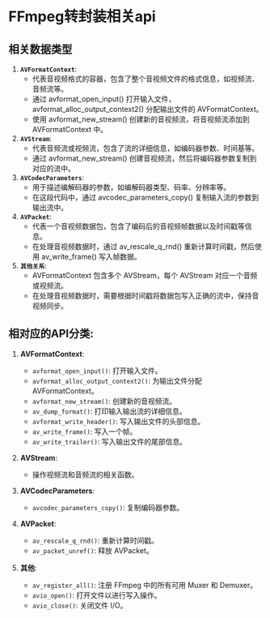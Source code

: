 # FFmpeg转封装相关api

## 相关数据类型
1. **`AVFormatContext`**:
    - 代表音视频格式的容器，包含了整个音视频文件的格式信息，如视频流、音频流等。
    - 通过 avformat_open_input() 打开输入文件，avformat_alloc_output_context2() 分配输出文件的 AVFormatContext。
    - 使用 avformat_new_stream() 创建新的音视频流，将音视频流添加到 AVFormatContext 中。
2. **`AVStream`**:
    - 代表音频流或视频流，包含了流的详细信息，如编码器参数、时间基等。
    - 通过 avformat_new_stream() 创建音视频流，然后将编码器参数复制到对应的流中。
3. **`AVCodecParameters`**:
    - 用于描述编解码器的参数，如编解码器类型、码率、分辨率等。
    - 在这段代码中，通过 avcodec_parameters_copy() 复制输入流的参数到输出流中。
4. **`AVPacket`**:
    - 代表一个音视频数据包，包含了编码后的音视频帧数据以及时间戳等信息。
    - 在处理音视频数据时，通过 av_rescale_q_rnd() 重新计算时间戳，然后使用 av_write_frame() 写入帧数据。
5. **`其他关系`**:
    - AVFormatContext 包含多个 AVStream，每个 AVStream 对应一个音频或视频流。
    - 在处理音视频数据时，需要根据时间戳将数据包写入正确的流中，保持音视频同步。


## 相对应的API分类:
1. **AVFormatContext**:
   - `avformat_open_input()`: 打开输入文件。
   - `avformat_alloc_output_context2()`: 为输出文件分配 AVFormatContext。
   - `avformat_new_stream()`: 创建新的音视频流。
   - `av_dump_format()`: 打印输入输出流的详细信息。
   - `avformat_write_header()`: 写入输出文件的头部信息。
   - `av_write_frame()`: 写入一个帧。
   - `av_write_trailer()`: 写入输出文件的尾部信息。

2. **AVStream**:
   - 操作视频流和音频流的相关函数。

3. **AVCodecParameters**:
   - `avcodec_parameters_copy()`: 复制编码器参数。

4. **AVPacket**:
   - `av_rescale_q_rnd()`: 重新计算时间戳。
   - `av_packet_unref()`: 释放 AVPacket。

5. **其他**:
   - `av_register_all()`: 注册 FFmpeg 中的所有可用 Muxer 和 Demuxer。
   - `avio_open()`: 打开文件以进行写入操作。
   - `avio_close()`: 关闭文件 I/O。